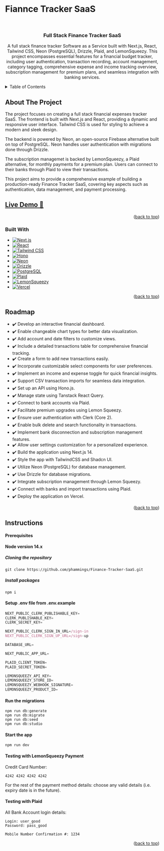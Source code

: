# Fiannce Tracker SaaS
<a name="readme-top"></a>
<!-- PROJECT LOGO -->
<br />
<div align="center">

<h3 align="center">Full Stack Finance Tracker SaaS</h3>

  <p align="center">
    A full stack finance tracker Software as a Service built with Next.js, React, Tailwind CSS, Neon (PostgreSQL), Drizzle, Plaid, and LemonSqueezy. This project encompasses essential features for a financial budget tracker, including user authentication, transaction recording, account management, category tagging, comprehensive expense and income tracking overview, subscription management for premium plans, and seamless integration with banking services.
  </p>
</div>


<!-- TABLE OF CONTENTS -->
<details>
  <summary>Table of Contents</summary>
  <ol>
    <li>
      <a href="#about-the-project">About The Project</a>
      <ul>
        <li><a href="#built-with">Built With</a></li>
      </ul>
    </li>
    <li><a href="#roadmap">Roadmap</a></li>
    <li><a href="#instructions">Instructions</a></li>
  </ol>
</details>


<!-- ABOUT THE PROJECT -->
## About The Project

The project focuses on creating a full stack financial expenses tracker SaaS. The frontend is built with Next.js and React, providing a dynamic and responsive user interface. Tailwind CSS is used for styling to achieve a modern and sleek design.

The backend is powered by Neon, an open-source Firebase alternative built on top of PostgreSQL. Neon handles user authentication with migrations done through Drizzle.

The subscription managemet is backed by LemonSqueezy, a Plaid alternative, for monthly payments for a premium plan. Users can connect to their banks through Plaid to view their transactions.

This project aims to provide a comprehensive example of building a production-ready Finance Tracker SaaS, covering key aspects such as authentication, data management, and payment processing.

## [Live Demo 🔗](https://financetracker.ryanlepham.com)

<p align="right">(<a href="#readme-top">back to top</a>)</p>



### Built With

* [![Next.js][Next.js]][Next.js-url]
* [![React][React]][React-url]
* [![Tailwind CSS][Tailwind CSS]][Tailwind CSS-url]
* [![Hono][Hono]][Hono-url]
* [![Neon][Neon]][Neon-url]
* [![Drizzle][Drizzle]][Drizzle-url]
* [![PostgreSQL][PostgreSQL]][PostgreSQL-url]
* [![Plaid][Plaid]][Plaid-url]
* [![LemonSqueezy][LemonSqueezy]][LemonSqueezy-url]
* [![Vercel][Vercel]][Vercel-url]


<p align="right">(<a href="#readme-top">back to top</a>)</p>

<!-- ROADMAP -->
## Roadmap

- ✔️ Develop an interactive financial dashboard.
- ✔️ Enable changeable chart types for better data visualization.
- ✔️ Add account and date filters to customize views.
- ✔️ Include a detailed transactions table for comprehensive financial tracking.
- ✔️ Create a form to add new transactions easily.
- ✔️ Incorporate customizable select components for user preferences.
- ✔️ Implement an income and expense toggle for quick financial insights.
- ✔️ Support CSV transaction imports for seamless data integration.
- ✔️ Set up an API using Hono.js.
- ✔️ Manage state using Tanstack React Query.
- ✔️ Connect to bank accounts via Plaid.
- ✔️ Facilitate premium upgrades using Lemon Squeezy.
- ✔️ Ensure user authentication with Clerk (Core 2).
- ✔️ Enable bulk delete and search functionality in transactions.
- ✔️ Implement bank disconnection and subscription management features.
- ✔️ Allow user settings customization for a personalized experience.
- ✔️ Build the application using Next.js 14.
- ✔️ Style the app with TailwindCSS and Shadcn UI.
- ✔️ Utilize Neon (PostgreSQL) for database management.
- ✔️ Use Drizzle for database migrations.
- ✔️ Integrate subscription management through Lemon Squeezy.
- ✔️ Connect with banks and import transactions using Plaid.
- ✔️ Deploy the application on Vercel.


<p align="right">(<a href="#readme-top">back to top</a>)</p>


<!-- INSTRUCTIONS -->
## Instructions

#### Prerequisites

**Node version 14.x**

##### Cloning the repository

```shell
git clone https://github.com/phammings/Finance-Tracker-SaaS.git
```

##### Install packages

```shell
npm i
```

#### Setup .env file from .env.example

```js
NEXT_PUBLIC_CLERK_PUBLISHABLE_KEY=
CLERK_PUBLISHABLE_KEY=
CLERK_SECRET_KEY=

NEXT_PUBLIC_CLERK_SIGN_IN_URL=/sign-in
NEXT_PUBLIC_CLERK_SIGN_UP_URL=/sign-up

DATABASE_URL=

NEXT_PUBLIC_APP_URL=

PLAID_CLIENT_TOKEN=
PLAID_SECRET_TOKEN=

LEMONSQUEEZY_API_KEY=
LEMONSQUEEZY_STORE_ID=
LEMONSQUEEZY_WEBHOOK_SIGNATURE=
LEMONSQUEEZY_PRODUCT_ID=
```

#### Run the migrations

```shell
npm run db:generate
npm run db:migrate
npm run db:seed
npm run db:studio
```

#### Start the app

```shell
npm run dev
```

#### Testing with LemonSqueezy Payment

Credit Card Number:
```
4242 4242 4242 4242
```

For the rest of the payment method details: choose any valid details (i.e. expiry date is in the future).

#### Testing with Plaid

All Bank Account login details:
```
Login: user_good
Password: pass_good

Mobile Number Confirmation #: 1234
```

    


<p align="right">(<a href="#readme-top">back to top</a>)</p>



[Next.js]: https://img.shields.io/badge/next.js-000000?style=for-the-badge&logo=nextdotjs&logoColor=white
[Next.js-url]: https://nextjs.org/
[Tailwind CSS]: https://img.shields.io/badge/tailwindcss-000000?style=for-the-badge&logo=tailwindcss&logoColor=blue
[Tailwind CSS-url]: https://tailwindcss.com/
[Hono]: https://img.shields.io/badge/hono-E36002?style=for-the-badge&logo=hono&logoColor=white
[Hono-url]: https://hono.dev/
[Neon]: https://img.shields.io/badge/neon-39FF14?style=for-the-badge&logo=neon&logoColor=white
[Neon-url]: https://neon.tech/
[Drizzle]: https://img.shields.io/badge/drizzle-C5F74F?style=for-the-badge&logo=drizzle&logoColor=black
[Drizzle-url]: https://orm.drizzle.team/
[PostgreSQL]: https://img.shields.io/badge/PostgreSQL-316192?style=for-the-badge&logo=postgresql&logoColor=white
[PostgreSQL-url]: https://www.postgresql.org/
[Plaid]: https://img.shields.io/badge/plaid-000000?style=for-the-badge&logo=neon&logoColor=white
[Plaid-url]: https://plaid.com/
[LemonSqueezy]: https://img.shields.io/badge/lemonsqueezy-FFC233?style=for-the-badge&logo=lemonsqueezy&logoColor=black
[LemonSqueezy-url]: https://www.lemonsqueezy.com/
[React]: https://img.shields.io/badge/react-%2320232a.svg?style=for-the-badge&logo=react&logoColor=%2361DAFB
[React-url]: https://reactjs.org/
[Vercel]: https://img.shields.io/badge/vercel-%23000000.svg?style=for-the-badge&logo=vercel&logoColor=white
[Vercel-url]: https://reactjs.org/